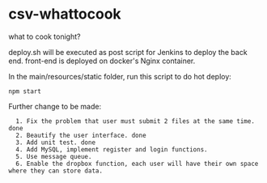 # csv-whattocook
what to cook tonight?

deploy.sh will be executed as post script for Jenkins to deploy the back end.
front-end is deployed on docker's Nginx container.

In the main/resources/static folder, run this script to do hot deploy:
```
npm start
```
Further change to be made:
```
  1. Fix the problem that user must submit 2 files at the same time. done
  2. Beautify the user interface. done
  3. Add unit test. done
  4. Add MySQL, implement register and login functions.
  5. Use message queue.
  6. Enable the dropbox function, each user will have their own space where they can store data.
  
```

